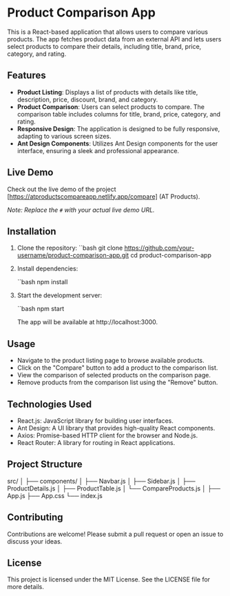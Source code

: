 # Product Comparison App

This is a React-based application that allows users to compare various products. The app fetches product data from an external API and lets users select products to compare their details, including title, brand, price, category, and rating.

## Features

- **Product Listing**: Displays a list of products with details like title, description, price, discount, brand, and category.
- **Product Comparison**: Users can select products to compare. The comparison table includes columns for title, brand, price, category, and rating.
- **Responsive Design**: The application is designed to be fully responsive, adapting to various screen sizes.
- **Ant Design Components**: Utilizes Ant Design components for the user interface, ensuring a sleek and professional appearance.

## Live Demo

Check out the live demo of the project [https://atproductscompareapp.netlify.app/compare] (AT Products). 

*Note: Replace the `#` with your actual live demo URL.*

## Installation

1. Clone the repository:
   ``bash
   git clone https://github.com/your-username/product-comparison-app.git
   cd product-comparison-app

2. Install dependencies:

   ``bash
   npm install
   
3. Start the development server:

   ``bash
   npm start

   The app will be available at http://localhost:3000.


## Usage
-  Navigate to the product listing page to browse available products.
- Click on the "Compare" button to add a product to the comparison list.
- View the comparison of selected products on the comparison page.
- Remove products from the comparison list using the "Remove" button.

## Technologies Used
- React.js: JavaScript library for building user interfaces.
- Ant Design: A UI library that provides high-quality React components.
- Axios: Promise-based HTTP client for the browser and Node.js.
- React Router: A library for routing in React applications.

## Project Structure

src/
│
├── components/
│   ├── Navbar.js
│   ├── Sidebar.js
│   ├── ProductDetails.js
│   ├── ProductTable.js
│   └── CompareProducts.js
│
├── App.js
├── App.css
└── index.js


## Contributing
Contributions are welcome! Please submit a pull request or open an issue to discuss your ideas.

## License
This project is licensed under the MIT License. See the LICENSE file for more details.